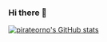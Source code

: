 ### Hi there 👋

[![pirateorno's GitHub stats](https://github-readme-stats.vercel.app/api?username=pirateorno)](https://github.com/anuraghazra/github-readme-stats)

<!--
**pirateorno/pirateorno** is a ✨ _special_ ✨ repository because its `README.md` (this file) appears on your GitHub profile.

Here are some ideas to get you started:

- 🔭 I’m currently working on ...
- 🌱 I’m currently learning ...
- 👯 I’m looking to collaborate on ...
- 🤔 I’m looking for help with ...
- 💬 Ask me about ...
- 📫 How to reach me: ...
- 😄 Pronouns: ...
- ⚡ Fun fact: ...
-->
